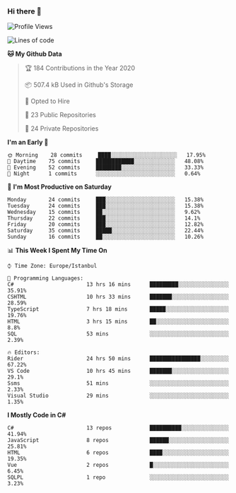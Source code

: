 ### Hi there 👋

<!--START_SECTION:waka-->
![Profile Views](http://img.shields.io/badge/Profile%20Views-0-blue)

![Lines of code](https://img.shields.io/badge/From%20Hello%20World%20I%27ve%20Written-20.5%20million%20lines%20of%20code-blue)

**🐱 My Github Data** 

> 🏆 184 Contributions in the Year 2020
 > 
> 📦 507.4 kB Used in Github's Storage 
 > 
> 💼 Opted to Hire
 > 
> 📜 23 Public Repositories
 > 
> 🔑 24 Private Repositories 

**I'm an Early 🐤** 

```text
🌞 Morning    28 commits     ████░░░░░░░░░░░░░░░░░░░░░   17.95% 
🌆 Daytime    75 commits     ████████████░░░░░░░░░░░░░   48.08% 
🌃 Evening    52 commits     ████████░░░░░░░░░░░░░░░░░   33.33% 
🌙 Night      1 commits      ░░░░░░░░░░░░░░░░░░░░░░░░░   0.64%

```
📅 **I'm Most Productive on Saturday** 

```text
Monday       24 commits     ███░░░░░░░░░░░░░░░░░░░░░░   15.38% 
Tuesday      24 commits     ███░░░░░░░░░░░░░░░░░░░░░░   15.38% 
Wednesday    15 commits     ██░░░░░░░░░░░░░░░░░░░░░░░   9.62% 
Thursday     22 commits     ███░░░░░░░░░░░░░░░░░░░░░░   14.1% 
Friday       20 commits     ███░░░░░░░░░░░░░░░░░░░░░░   12.82% 
Saturday     35 commits     █████░░░░░░░░░░░░░░░░░░░░   22.44% 
Sunday       16 commits     ██░░░░░░░░░░░░░░░░░░░░░░░   10.26%

```


📊 **This Week I Spent My Time On** 

```text
⌚︎ Time Zone: Europe/Istanbul

💬 Programming Languages: 
C#                       13 hrs 16 mins      █████████░░░░░░░░░░░░░░░░   35.91% 
CSHTML                   10 hrs 33 mins      ███████░░░░░░░░░░░░░░░░░░   28.59% 
TypeScript               7 hrs 18 mins       █████░░░░░░░░░░░░░░░░░░░░   19.76% 
HTML                     3 hrs 15 mins       ██░░░░░░░░░░░░░░░░░░░░░░░   8.8% 
SQL                      53 mins             ░░░░░░░░░░░░░░░░░░░░░░░░░   2.39%

🔥 Editors: 
Rider                    24 hrs 50 mins      ████████████████░░░░░░░░░   67.22% 
VS Code                  10 hrs 45 mins      ███████░░░░░░░░░░░░░░░░░░   29.1% 
Ssms                     51 mins             ░░░░░░░░░░░░░░░░░░░░░░░░░   2.33% 
Visual Studio            29 mins             ░░░░░░░░░░░░░░░░░░░░░░░░░   1.35%

```

**I Mostly Code in C#** 

```text
C#                       13 repos            ██████████░░░░░░░░░░░░░░░   41.94% 
JavaScript               8 repos             ██████░░░░░░░░░░░░░░░░░░░   25.81% 
HTML                     6 repos             ████░░░░░░░░░░░░░░░░░░░░░   19.35% 
Vue                      2 repos             █░░░░░░░░░░░░░░░░░░░░░░░░   6.45% 
SQLPL                    1 repo              ░░░░░░░░░░░░░░░░░░░░░░░░░   3.23%

```



<!--END_SECTION:waka-->

<!--
**ebubekirdinc/ebubekirdinc** is a ✨ _special_ ✨ repository because its `README.md` (this file) appears on your GitHub profile.

Here are some ideas to get you started:

- 🔭 I’m currently working on ...
- 🌱 I’m currently learning ...
- 👯 I’m looking to collaborate on ...
- 🤔 I’m looking for help with ...
- 💬 Ask me about ...
- 📫 How to reach me: ...
- 😄 Pronouns: ...
- ⚡ Fun fact: ...
-->
